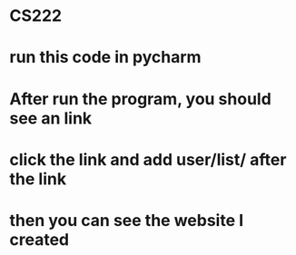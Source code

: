 # CS222
# run this code in pycharm
# After run the program, you should see an link
# click the link and add user/list/ after the link
# then you can see the website I created
